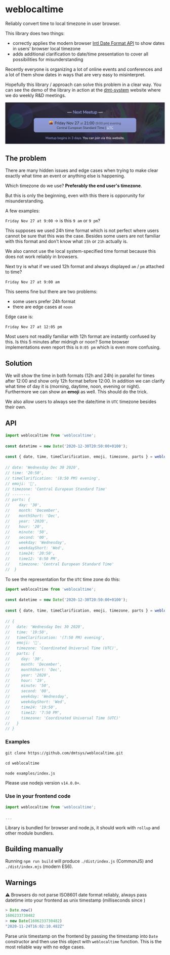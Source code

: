 # weblocaltime
Reliably convert time to local timezone in user browser.

This library does two things:

- correctly applies the modern browser [Intl Date Format API](https://developer.mozilla.org/en-US/docs/Web/JavaScript/Reference/Global_Objects/Intl/DateTimeFormat/DateTimeFormat) to show dates in users' browser local timezone
- adds additional clarification to date/time presentation to cover all possibilities for misunderstanding

Recently everyone is organizing a lot of online events and conferences and a lot of them show dates in ways that are very easy to misinterpret.

Hopefully this library / approach can solve this problem in a clear way. You can see the demo of the library in action at the [dmt-system](https://dmt-system.com) website where we do weekly R&D meetings.

![demo](img/dmt_meetup_example.png)

## The problem

There are many hidden issues and edge cases when trying to make clear exactly what time an event or anything else is happening.

Which timezone do we use? **Preferably the end user's timezone**.

But this is only the beginning, even with this there is opporunity for misunderstanding.

A few examples:

`Friday Nov 27 at 9:00` → is this `9 am` or `9 pm`?

This supposes we used 24h time format which is not perfect where users cannot be sure that this was the case. Besides some users are not familiar with this format and don't know what `15h` or `21h` actually is.

We also cannot use the local system-specified time format because this does not work reliably in browsers.

Next try is what if we used 12h format and always displayed `am` / `pm` attached to time?

`Friday Nov 27 at 9:00 am`

This seems fine but there are two problems:

- some users prefer 24h format
- there are edge cases at `noon`

Edge case is:

`Friday Nov 27 at 12:05 pm`

Most users not readily familiar with 12h format are instantly confused by this. Is this 5 minutes after midnigh or noon? Some browser implementations even report this is `0:05 pm` which is even more confusing.

## Solution

We will show the time in both formats (12h and 24h) in parallel for times after 12:00 and show only 12h format before 12:00. In addition we can clarify what time of day it is (morning, daytime, noon, evening or night). Furthermore we can show an **emoji** as well. This should do the trick.

We also allow users to always see the date/time in `UTC` timezone besides their own.

## API

```js
import weblocaltime from 'weblocaltime';

const datetime = new Date('2020-12-30T20:50:00+0100');

const { date, time, timeClarification, emoji, timezone, parts } = weblocaltime(datetime);

// date: 'Wednesday Dec 30 2020',
// time: '20:50',
// timeClarification: '(8:50 PM) evening',
// emoji: '🌆',
// timezone: 'Central European Standard Time'
// --------
// parts: {
//    day: '30',
//    month: 'December',
//    monthShort: 'Dec',
//    year: '2020',
//    hour: '20',
//    minute: '50',
//    second: '00',
//    weekday: 'Wednesday',
//    weekdayShort: 'Wed',
//    time24: '20:50',
//    time12: '8:50 PM',
//    timezone: 'Central European Standard Time'
//  }
```

To see the representation for the `UTC` time zone do this:

```js
import weblocaltime from 'weblocaltime';

const datetime = new Date('2020-12-30T20:50:00+0100');

const { date, time, timeClarification, emoji, timezone, parts } = weblocaltime(datetime, { utc: true });

// {
//   date: 'Wednesday Dec 30 2020',
//   time: '19:50',
//   timeClarification: '(7:50 PM) evening',
//   emoji: '🌆',
//   timezone: 'Coordinated Universal Time (UTC)',
//   parts: {
//     day: '30',
//     month: 'December',
//     monthShort: 'Dec',
//     year: '2020',
//     hour: '19',
//     minute: '50',
//     second: '00',
//     weekday: 'Wednesday',
//     weekdayShort: 'Wed',
//     time24: '19:50',
//     time12: '7:50 PM',
//     timezone: 'Coordinated Universal Time (UTC)'
//   }
// }
````

### Examples

```
git clone https://github.com/dmtsys/weblocaltime.git

cd weblocaltime

node examples/index.js
```

Please use nodejs version `v14.0.0+`.

### Use in your frontend code

```js
import weblocaltime from 'weblocaltime';

...
```

Library is bundled for browser and node.js, it should work with `rollup` and other module bundlers.

## Building manually

Running `npm run build` will produce `./dist/index.js` (CommonJS) and `./dist/index.mjs` (modern ES6).

## Warnings

⚠️ Browsers do not parse ISO8601 date format reliably, always pass datetime into your frontend as unix timestamp (milliseconds since )

```js
> Date.now()
1606233730482
> new Date(1606233730482)
"2020-11-24T16:02:10.482Z"
```

Parse unix timestamp on the frontend by passing the timestamp into `Date` constructor and then use this object with `weblocaltime` function. This is the most reliable way with no edge cases.